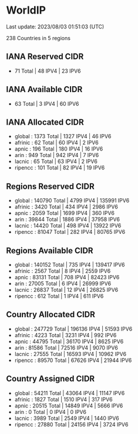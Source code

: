 # WorldIP

Last update: 2023/08/03 01:51:03 (UTC)

238 Countries in 5 regions

## IANA Reserved CIDR

- 71 Total | 48 IPV4 | 23 IPV6

## IANA Available CIDR

- 63 Total | 3 IPV4 | 60 IPV6

## IANA Allocated CIDR

- global : 1373 Total | 1327 IPV4 | 46 IPV6
- afrinic : 62 Total | 60 IPV4 | 2 IPV6
- apnic : 196 Total | 180 IPV4 | 16 IPV6
- arin : 949 Total | 942 IPV4 | 7 IPV6
- lacnic : 65 Total | 63 IPV4 | 2 IPV6
- ripencc : 101 Total | 82 IPV4 | 19 IPV6

## Regions Reserved CIDR

- global : 140790 Total | 4799 IPV4 | 135991 IPV6
- afrinic : 3420 Total | 434 IPV4 | 2986 IPV6
- apnic : 2059 Total | 1699 IPV4 | 360 IPV6
- arin : 39844 Total | 1886 IPV4 | 37958 IPV6
- lacnic : 14420 Total | 498 IPV4 | 13922 IPV6
- ripencc : 81047 Total | 282 IPV4 | 80765 IPV6

## Regions Available CIDR

- global : 140152 Total | 735 IPV4 | 139417 IPV6
- afrinic : 2567 Total | 8 IPV4 | 2559 IPV6
- apnic : 83131 Total | 708 IPV4 | 82423 IPV6
- arin : 27005 Total | 6 IPV4 | 26999 IPV6
- lacnic : 26837 Total | 12 IPV4 | 26825 IPV6
- ripencc : 612 Total | 1 IPV4 | 611 IPV6

## Country Allocated CIDR

- global : 247729 Total | 196136 IPV4 | 51593 IPV6
- afrinic : 4223 Total | 3231 IPV4 | 992 IPV6
- apnic : 44795 Total | 36170 IPV4 | 8625 IPV6
- arin : 81586 Total | 72516 IPV4 | 9070 IPV6
- lacnic : 27555 Total | 16593 IPV4 | 10962 IPV6
- ripencc : 89570 Total | 67626 IPV4 | 21944 IPV6

## Country Assigned CIDR

- global : 54211 Total | 43064 IPV4 | 11147 IPV6
- afrinic : 1827 Total | 1510 IPV4 | 317 IPV6
- apnic : 20515 Total | 14849 IPV4 | 5666 IPV6
- arin : 0 Total | 0 IPV4 | 0 IPV6
- lacnic : 3989 Total | 2549 IPV4 | 1440 IPV6
- ripencc : 27880 Total | 24156 IPV4 | 3724 IPV6
